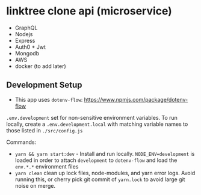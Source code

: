 # linktree clone api (microservice)

- GraphQL
- Nodejs
- Express
- Auth0 + Jwt
- Mongodb
- AWS
- docker (to add later)

## Development Setup

- This app uses `dotenv-flow`: https://www.npmjs.com/package/dotenv-flow

`.env.development` set for non-sensitive environment variables. To run locally, create a `.env.development.local` with matching variable names to those listed in `./src/config.js`

Commands:

- `yarn && yarn start:dev` - Install and run locally. `NODE_ENV=development` is loaded in order to attach `development` to `dotenv-flow` and load the `env.*.*` environment files
- `yarn clean` clean up lock files, node-modules, and yarn error logs. Avoid running this, or cherry pick git commit of `yarn.lock` to avoid large git noise on merge.
